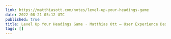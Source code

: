 ```yaml
---
link: https://matthiasott.com/notes/level-up-your-headings-game
date: 2022-08-21 05:12 UTC
published: true
title: Level Up Your Headings Game · Matthias Ott – User Experience Designer
tags: []
---
```



